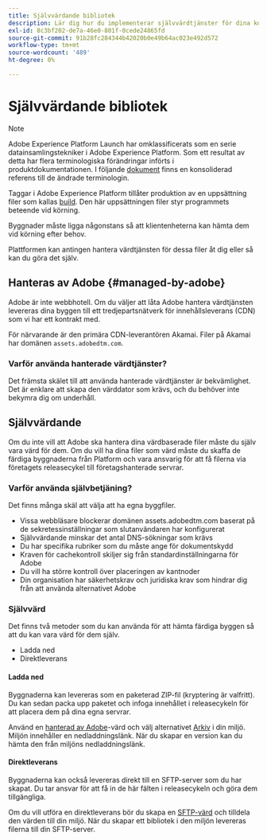```yaml
---
title: Självvärdande bibliotek
description: Lär dig hur du implementerar självvärdtjänster för dina kodbiblioteksbyggen i Adobe Experience Platform.
exl-id: 8c3bf202-de7a-46e0-801f-0cede24865fd
source-git-commit: 91b28fc284344b42020b0e49b64ac023e492d572
workflow-type: tm+mt
source-wordcount: '489'
ht-degree: 0%

---
```


# Självvärdande bibliotek

>[!NOTE]
>
>Adobe Experience Platform Launch har omklassificerats som en serie datainsamlingstekniker i Adobe Experience Platform. Som ett resultat av detta har flera terminologiska förändringar införts i produktdokumentationen. I följande [dokument](../../../term-updates.md) finns en konsoliderad referens till de ändrade terminologin.

Taggar i Adobe Experience Platform tillåter produktion av en uppsättning filer som kallas [build](../builds.md). Den här uppsättningen filer styr programmets beteende vid körning.

Byggnader måste ligga någonstans så att klientenheterna kan hämta dem vid körning efter behov.

Plattformen kan antingen hantera värdtjänsten för dessa filer åt dig eller så kan du göra det själv.

## Hanteras av Adobe {#managed-by-adobe}

Adobe är inte webbhotell. Om du väljer att låta Adobe hantera värdtjänsten levereras dina byggen till ett tredjepartsnätverk för innehållsleverans (CDN) som vi har ett kontrakt med.

För närvarande är den primära CDN-leverantören Akamai. Filer på Akamai har domänen `assets.adobedtm.com`.

### Varför använda hanterade värdtjänster?

Det främsta skälet till att använda hanterade värdtjänster är bekvämlighet. Det är enklare att skapa den värddator som krävs, och du behöver inte bekymra dig om underhåll.

## Självvärdande

Om du inte vill att Adobe ska hantera dina värdbaserade filer måste du själv vara värd för dem. Om du vill ha dina filer som värd måste du skaffa de färdiga byggnaderna från Platform och vara ansvarig för att få filerna via företagets releasecykel till företagshanterade servrar.

### Varför använda självbetjäning?

Det finns många skäl att välja att ha egna byggfiler.

* Vissa webbläsare blockerar domänen assets.adobedtm.com baserat på de sekretessinställningar som slutanvändaren har konfigurerat
* Självvärdande minskar det antal DNS-sökningar som krävs
* Du har specifika rubriker som du måste ange för dokumentskydd
* Kraven för cachekontroll skiljer sig från standardinställningarna för Adobe
* Du vill ha större kontroll över placeringen av kantnoder
* Din organisation har säkerhetskrav och juridiska krav som hindrar dig från att använda alternativet Adobe

### Självvärd

Det finns två metoder som du kan använda för att hämta färdiga byggen så att du kan vara värd för dem själv.

* Ladda ned
* Direktleverans

#### Ladda ned

Byggnaderna kan levereras som en paketerad ZIP-fil (kryptering är valfritt). Du kan sedan packa upp paketet och infoga innehållet i releasecykeln för att placera dem på dina egna servrar.

Använd en [hanterad av Adobe](self-hosting-libraries.md)-värd och välj alternativet [Arkiv](../environments.md) i din miljö. Miljön innehåller en nedladdningslänk. När du skapar en version kan du hämta den från miljöns nedladdningslänk.

#### Direktleverans

Byggnaderna kan också levereras direkt till en SFTP-server som du har skapat. Du tar ansvar för att få in de här fälten i releasecykeln och göra dem tillgängliga.

Om du vill utföra en direktleverans bör du skapa en [SFTP-värd](sftp-host.md) och tilldela den värden till din miljö. När du skapar ett bibliotek i den miljön levereras filerna till din SFTP-server.
